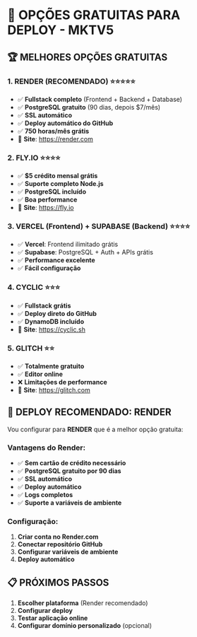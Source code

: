 # 🚀 OPÇÕES GRATUITAS PARA DEPLOY - MKTV5

## 🏆 MELHORES OPÇÕES GRATUITAS

### 1. **RENDER** (RECOMENDADO) ⭐⭐⭐⭐⭐
- ✅ **Fullstack completo** (Frontend + Backend + Database)
- ✅ **PostgreSQL gratuito** (90 dias, depois $7/mês)
- ✅ **SSL automático**
- ✅ **Deploy automático do GitHub**
- ✅ **750 horas/mês grátis**
- 🔗 **Site**: https://render.com

### 2. **FLY.IO** ⭐⭐⭐⭐
- ✅ **$5 crédito mensal grátis**
- ✅ **Suporte completo Node.js**
- ✅ **PostgreSQL incluído**
- ✅ **Boa performance**
- 🔗 **Site**: https://fly.io

### 3. **VERCEL** (Frontend) + **SUPABASE** (Backend) ⭐⭐⭐⭐
- ✅ **Vercel**: Frontend ilimitado grátis
- ✅ **Supabase**: PostgreSQL + Auth + APIs grátis
- ✅ **Performance excelente**
- ✅ **Fácil configuração**

### 4. **CYCLIC** ⭐⭐⭐
- ✅ **Fullstack grátis**
- ✅ **Deploy direto do GitHub**
- ✅ **DynamoDB incluído**
- 🔗 **Site**: https://cyclic.sh

### 5. **GLITCH** ⭐⭐
- ✅ **Totalmente gratuito**
- ✅ **Editor online**
- ❌ **Limitações de performance**
- 🔗 **Site**: https://glitch.com

## 🎯 DEPLOY RECOMENDADO: RENDER

Vou configurar para **RENDER** que é a melhor opção gratuita:

### Vantagens do Render:
- ✅ **Sem cartão de crédito necessário**
- ✅ **PostgreSQL gratuito por 90 dias**
- ✅ **SSL automático**
- ✅ **Deploy automático**
- ✅ **Logs completos**
- ✅ **Suporte a variáveis de ambiente**

### Configuração:
1. **Criar conta no Render.com**
2. **Conectar repositório GitHub**
3. **Configurar variáveis de ambiente**
4. **Deploy automático**

## 📋 PRÓXIMOS PASSOS

1. **Escolher plataforma** (Render recomendado)
2. **Configurar deploy**
3. **Testar aplicação online**
4. **Configurar domínio personalizado** (opcional)